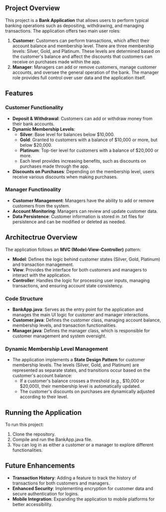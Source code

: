## Project Overview
This project is a **Bank Application** that allows users to perform typical banking operations such as depositing, withdrawing, and managing transactions. The application offers two main user roles:

1. **Customer**: Customers can perform transactions, which affect their account balance and membership level. There are three membership levels: Silver, Gold, and Platinum. These levels are determined based on the customer's balance and affect the discounts that customers can receive on purchases made within the app.
2. **Manager**: Managers can add or remove customers, manage customer accounts, and oversee the general operation of the bank. The manager role provides full control over user data and the application itself.

## Features
### Customer Functionality
- **Deposit & Withdrawal**: Customers can add or withdraw money from their bank accounts.
- **Dynamic Membership Levels**:
  - **Silver**: Base level for balances below $10,000.
  - **Gold**: Granted to customers with a balance of $10,000 or more, but below $20,000.
  - **Platinum**: Top-tier level for customers with a balance of $20,000 or more.
  - Each level provides increasing benefits, such as discounts on purchases made through the app.
- **Discounts on Purchases**: Depending on the membership level, users receive various discounts when making purchases.

### Manager Functinoality
- **Customer Management**: Managers have the ability to add or remove customers from the system.
- **Account Monitoring**: Managers can review and update customer data.
- **Data Persistence**: Customer information is stored in .txt files for persistence and can be modified or deleted as needed.

## Architectrue Overview
The application follows an **MVC (Model-View-Controller)** pattern:
- **Model**: Defines the logic behind customer states (Silver, Gold, Platinum) and transaction management.
- **View**: Provides the interface for both customers and managers to interact with the application.
- **Controller**: Handles the logic for processing user inputs, managing transactions, and ensuring account state consistency.

### Code Structure
- **BankApp.java**: Serves as the entry point for the application and manages the main UI logic for customer and manager interactions.
- **Customer.java**: Defines the customer class, managing account balance, membership levels, and transaction functionalities.
- **Manager.java**: Defines the manager class, which is responsible for customer management and system oversight.

### Dynamic Membership Level Management
- The application implements a **State Design Pattern** for customer membership levels. The levels (Silver, Gold, and Platinum) are represented as separate states, and transitions occur based on the customer's account balance:
  - If a customer's balance crosses a threshold (e.g., $10,000 or $20,000), their membership level is automatically updated.
  - The customer's discounts on purchases are dynamically adjusted according to their level.

## Running the Application
To run this project:
1. Clone the repository.
2. Compile and run the BankApp.java file.
3. You can log in as either a customer or a manager to explore different functionalities.

## Future Enhancements
- **Transaction History**: Adding a feature to track the history of transactions for both customers and managers.
- **Enhanced Security**: Implementing encryption for customer data and secure authentication for logins.
- **Mobile Integration**: Expanding the application to mobile platforms for better accessibility.
